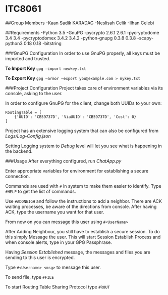 # ITC8061

##Group Members
-Kaan Sadik KARADAG
-Neslisah Celik
-Ilhan Celebi

##Requirements
-Python 3.5
-GnuPG
-pycrypto 2.6.1 2.6.1
-pycryptodome 3.4 3.4
-pycryptodomex 3.4.2 3.4.2
-python-gnupg 0.3.8 0.3.8
-scapy-python3 0.18 0.18
-bitstring

###GnuPG Configuration
In order to use GnuPG properly, all keys must be imported and trusted.

**To Import Key**
`gpg —import newkey.txt`

**To Export Key**
`gpg —armor —export you@example.com > mykey.txt`

###Project Configuration
Project takes care of environment variables via its console, asking to the user.

In order to configure GnuPG for the client, change both UUIDs to your own:

```
RoutingTable = [
    {'UUID': 'CB59737D', 'ViaUUID': 'CB59737D', 'Cost': 0}
]
```
Project has an extensive logging system that can also be configured from *Logs/Log-Config.json*

Setting Logging system to *Debug* level will let you see what is happening in the backend.

###Usage
After everything configured, run *ChatApp.py*

Enter appropriate variables for environment for establishing a secure connection.

Commands are used with `#` in system to make them easier to identify. Type `#HELP` to get the list of commands.

Use `#ADDNEIGH` and follow the instructions to add a neighbor. There are ACK waiting processes, be aware of the directions from console. After having ACK, type the username you want for that user.

From now on you can message this user using `#<UserName>`

After Adding Neighbour, you still have to establish a secure session. To do this simply Message the user. This will start Session Establish Process and when console alerts, type in your GPG Passphrase.

Having *Session Established* message, the messages and files you are sending to this user is encrypted.

Type `#<Username> <msg>` to message this user.

To send file, type `#FILE`

To start Routing Table Sharing Protocol type `#ROUT`

